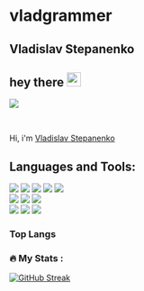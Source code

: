 # vladgrammer
## Vladislav Stepanenko

## hey there <img src="https://media.giphy.com/media/hvRJCLFzcasrR4ia7z/giphy.gif" width="25px">

![](https://visitor-badge.glitch.me/badge?page_id=vladgrammer.vladgrammer)

<br />

Hi, i'm [Vladislav Stepanenko](https://github.com/vladgrammer)

## Languages and Tools:

<div>
<img src="https://img.shields.io/badge/C-black?style=for-the-badge&logo=c&logoColor=A8B9CC"/>
<img src="https://img.shields.io/badge/C++-black?style=for-the-badge&logo=Cplusplus&logoColor=4B0082"/>
<img src="https://img.shields.io/badge/Python-black?style=for-the-badge&logo=Python&logoColor=3776AB"/>
<img src="https://img.shields.io/badge/Golang-black?style=for-the-badge&logo=Go&logoColor=00ADD8"/>
<img src="https://img.shields.io/badge/Rust-black?style=for-the-badge&logo=Rust&logoColor=B7410E"/>
</div> 
<div>
<img src="https://img.shields.io/badge/PostgreSQL-black?style=for-the-badge&logo=PostgreSQL&logoColor=4169E1"/>
<img src="https://img.shields.io/badge/MongoDB-black?style=for-the-badge&logo=MongoDB&logoColor=47A248"/>
<img src="https://img.shields.io/badge/Redis-black?style=for-the-badge&logo=Redis&logoColor=4DC382D"/>
</div> 
 <div>
<img src="https://img.shields.io/badge/Linux-black?style=for-the-badge&logo=Linux&logoColor=FCC624"/>
<img src="https://img.shields.io/badge/GitHub-black?style=for-the-badge&logo=GitHub&logoColor=483D8B"/>
<img src="https://img.shields.io/badge/Docker-black?style=for-the-badge&logo=Docker&logoColor=00BFFF"/>
</div>

<!-- <div>
<img src="https://img.shields.io/badge/Arduino-black?style=for-the-badge&logo=Arduino&logoColor=00979D"/>
</div> -->

### Top Langs
<!-- [![Top Langs](https://github-readme-stats.vercel.app/api/top-langs/?username=vladgrammer&layout=compact)](https://github.com/vladgrammer/github-readme-stats) -->

### :fire: My Stats :
[![GitHub Streak](http://github-readme-streak-stats.herokuapp.com?user=vladgrammer&theme=dark&background=000000)](https://git.io/streak-stats)
